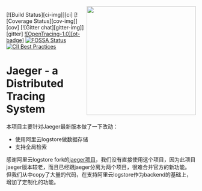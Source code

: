 <img align="right" width="290" height="290" src="http://jaeger.readthedocs.io/en/latest/images/jaeger-vector.svg">

[![Build Status][ci-img]][ci] [![Coverage Status][cov-img]][cov] [![Gitter chat][gitter-img]][gitter] [![OpenTracing-1.0][ot-badge]](http://opentracing.io) [![FOSSA Status](https://app.fossa.io/api/projects/git%2Bgithub.com%2Fjaegertracing%2Fjaeger.svg?type=shield)](https://app.fossa.io/projects/git%2Bgithub.com%2Fjaegertracing%2Fjaeger?ref=badge_shield) [![CII Best Practices](https://bestpractices.coreinfrastructure.org/projects/1273/badge)](https://bestpractices.coreinfrastructure.org/projects/1273)

# Jaeger - a Distributed Tracing System

本项目主要针对Jaeger最新版本做了一下改动：

  * 使用阿里云logstore做数据存储
  * 支持全局检索

感谢阿里云logstore fork的[jaeger项目](https://github.com/aliyun/aliyun-log-jaeger)，我们没有直接使用这个项目，因为此项目jaeger版本较老，而且已经跟jaeger分离为两个项目，很难合并官方的新功能。  
但我们从中copy了大量的代码，在支持阿里云logstore作为backend的基础上，增加了定制化的功能。

